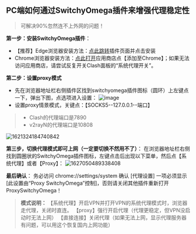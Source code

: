 ## PC端如何通过SwitchyOmega插件来增强代理稳定性
> 可解决90%忽然连不上外网的问题！

**第一步：安装SwitchyOmega插件**：

- 【推荐】Edge浏览器安装方法：[点此跳转](https://microsoftedge.microsoft.com/addons/detail/proxy-switchyomega/fdbloeknjpnloaggplaobopplkdhnikc?hl=zh-CN)插件页面并点击安装
- Chrome浏览器安装方法：[点此打开](https://chrome.google.com/webstore/detail/proxy-switchyomega/padekgcemlokbadohgkifijomclgjgif?hl=zh-CN)应用商店点【添加至Chrome】；如果无法访问应用商店，请尝试反复开关Clash面板的“系统代理开关”。

**第二步：设置proxy模式**
- 先在浏览器地址栏右侧插件区找到switchyomega插件图标（圆环）上左键点一下，弹出下图，点选项进入设置：
![image](https://user-images.githubusercontent.com/98644184/162599930-01aafd7f-7cb2-442e-b066-ba4a3ae5f100.png)
- 设置proxy情景模式，关键点：【SOCKS5--127.0.0.1--端口】
> - Clash的代理端口是7890
> - v2rayN的代理端口是10808

![1621324184740842](https://user-images.githubusercontent.com/109172552/192149589-4fbbc1a0-8437-4739-a287-73936f3802db.png)

**第三步，切换代理模式即可上网（一定要切换不然用不了）**：
在浏览器地址栏右侧找到圆圈状的SwitchyOmega插件图标，左键点击后出现以下菜单，然后点【系统代理】或者【Proxy】：
![1627050489338408](https://user-images.githubusercontent.com/109172552/192149600-245dc1cb-e927-4674-a1ee-b3f014924209.png)


**最后确认**：
务必访问 chrome://settings/system 确认 [代理设置] 一项必须显示 [此设置由“Proxy SwitchyOmega”控制]，否则请关闭其他插件重新打开 ProxySwitchyOmega！

> **模式说明：**
> 【系统代理】开启VPN并打开VPN的系统代理模式时，浏览器走代理，关闭时直连。
> 【proxy】强行开启代理（代理更稳定，但VPN没启动时无法上网）
> 【直接连接】关闭代理（如果无法上网，显示代理服务器有问题，可以用这个恢复国内上网功能）
